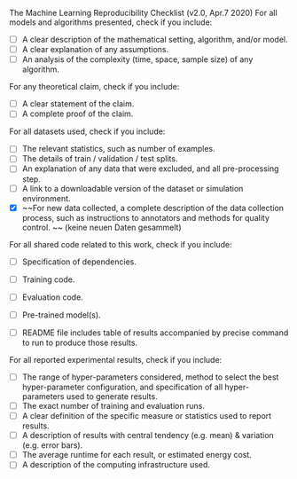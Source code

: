 The Machine Learning Reproducibility Checklist (v2.0, Apr.7 2020)
For all models and algorithms presented, check if you include: 
- [ ] A clear description of the mathematical setting, algorithm, and/or model. 
- [ ] A clear explanation of any assumptions. 
- [ ] An analysis of the complexity (time, space, sample size) of any algorithm. 

For any theoretical claim, check if you include: 
- [ ] A clear statement of the claim. 
- [ ] A complete proof of the claim. 

For all datasets used, check if you include: 
- [ ] The relevant statistics, such as number of examples. 
- [ ] The details of train / validation / test splits. 
- [ ] An explanation of any data that were excluded, and all pre-processing step. 
- [ ] A link to a downloadable version of the dataset or simulation environment. 
- [x] ~~For new data collected, a complete description of the data collection process, such as instructions to annotators and methods for quality control. ~~
(keine neuen Daten gesammelt)

For all shared code related to this work, check if you include: 
- [ ] Specification of dependencies. 
- [ ] Training code. 
- [ ] Evaluation code. 
- [ ] Pre-trained model(s). 
- [ ] README file includes table of results accompanied by precise command to run to produce those results. 


For all reported experimental results, check if you include: 
- [ ] The range of hyper-parameters considered, method to select the best hyper-parameter configuration, and specification of all hyper-parameters used to generate results. 
- [ ] The exact number of training and evaluation runs. 
- [ ] A clear definition of the specific measure or statistics used to report results. 
- [ ] A description of results with central tendency (e.g. mean) & variation (e.g. error bars). 
- [ ] The average runtime for each result, or estimated energy cost. 
- [ ] A description of the computing infrastructure used.
